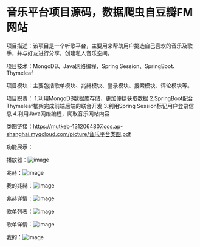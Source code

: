 # 音乐平台项目源码，数据爬虫自豆瓣FM网站

项目描述：该项目是一个听歌平台，主要用来帮助用户挑选自己喜欢的音乐及歌手，并与好友进行分享，创建私人音乐空间。

项目技术：MongoDB、Java网络编程、Spring Session、SpringBoot、Thymeleaf

项目模块：主要包括歌单模块、兆赫模块、登录模块、搜索模块、评论模块等。

项目职责：
1.利用MongoDB数据库存储，更加便捷获取数据
2.SpringBoot配合Thymeleaf框架完成前端后端的联合开发
3.利用Spring Session标记用户登录信息
4.利用Java网络编程，爬取音乐网站内容

类图链接：https://mutkeb-1312064807.cos.ap-shanghai.myqcloud.com/picture/音乐平台类图.pdf

功能展示：

播放器：![image](https://user-images.githubusercontent.com/103638902/226094220-c3b3b418-26c7-44f8-9705-cf700be61434.png)

兆赫：![image](https://user-images.githubusercontent.com/103638902/226094252-d8b47d7f-081b-420d-811b-026f8215a859.png)

我的兆赫：![image](https://user-images.githubusercontent.com/103638902/226094269-1b442163-be6f-499e-af6a-21fb627c85ca.png)

兆赫详情：![image](https://user-images.githubusercontent.com/103638902/226094294-6ab99cbc-428a-4a30-ab32-c20bd76df905.png)

歌单列表：![image](https://user-images.githubusercontent.com/103638902/226094320-bac18ed0-f448-462c-aaac-ac171c1243e5.png)

歌单详情：![image](https://user-images.githubusercontent.com/103638902/226094328-09a1cc18-96dd-4e59-8dfe-b6164165fc90.png)

我的：![image](https://user-images.githubusercontent.com/103638902/226094342-45e3c5c3-d790-4853-92ca-d847b5571af0.png)
